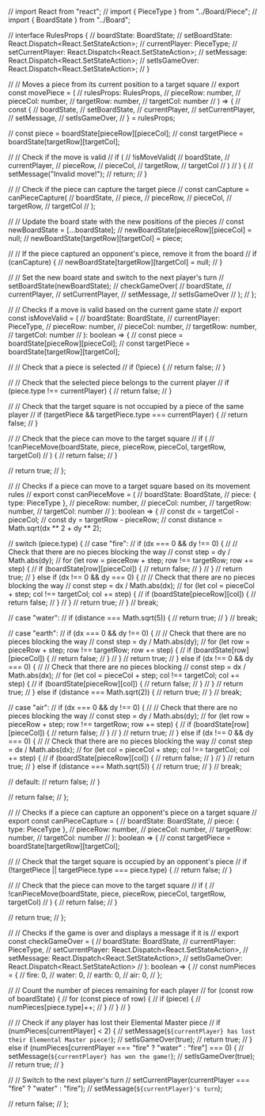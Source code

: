 // import React from "react";
// import { PieceType } from "../Board/Piece";
// import { BoardState } from "../Board";

// interface RulesProps {
//   boardState: BoardState;
//   setBoardState: React.Dispatch<React.SetStateAction<BoardState>>;
//   currentPlayer: PieceType;
//   setCurrentPlayer: React.Dispatch<React.SetStateAction<PieceType>>;
//   setMessage: React.Dispatch<React.SetStateAction<string>>;
//   setIsGameOver: React.Dispatch<React.SetStateAction<boolean>>;
// }

// // Moves a piece from its current position to a target square
// export const movePiece = (
//   rulesProps: RulesProps,
//   pieceRow: number,
//   pieceCol: number,
//   targetRow: number,
//   targetCol: number
// ) => {
//   const {
//     boardState,
//     setBoardState,
//     currentPlayer,
//     setCurrentPlayer,
//     setMessage,
//     setIsGameOver,
//   } = rulesProps;

//   const piece = boardState[pieceRow][pieceCol];
//   const targetPiece = boardState[targetRow][targetCol];

//   // Check if the move is valid
//   if (
//     !isMoveValid(
//       boardState,
//       currentPlayer,
//       pieceRow,
//       pieceCol,
//       targetRow,
//       targetCol
//     )
//   ) {
//     setMessage("Invalid move!");
//     return;
//   }

//   // Check if the piece can capture the target piece
//   const canCapture = canPieceCapture(
//     boardState,
//     piece,
//     pieceRow,
//     pieceCol,
//     targetRow,
//     targetCol
//   );

//   // Update the board state with the new positions of the pieces
//   const newBoardState = [...boardState];
//   newBoardState[pieceRow][pieceCol] = null;
//   newBoardState[targetRow][targetCol] = piece;

//   // If the piece captured an opponent's piece, remove it from the board
//   if (canCapture) {
//     newBoardState[targetRow][targetCol] = null;
//   }

//   // Set the new board state and switch to the next player's turn
//   setBoardState(newBoardState);
//   checkGameOver(
//     boardState,
//     currentPlayer,
//     setCurrentPlayer,
//     setMessage,
//     setIsGameOver
//   );
// };

// // Checks if a move is valid based on the current game state
// export const isMoveValid = (
//   boardState: BoardState,
//   currentPlayer: PieceType,
//   pieceRow: number,
//   pieceCol: number,
//   targetRow: number,
//   targetCol: number
// ): boolean => {
//   const piece = boardState[pieceRow][pieceCol];
//   const targetPiece = boardState[targetRow][targetCol];

//   // Check that a piece is selected
//   if (!piece) {
//     return false;
//   }

//   // Check that the selected piece belongs to the current player
//   if (piece.type !== currentPlayer) {
//     return false;
//   }

//   // Check that the target square is not occupied by a piece of the same player
//   if (targetPiece && targetPiece.type === currentPlayer) {
//     return false;
//   }

//   // Check that the piece can move to the target square
//   if (
//     !canPieceMove(boardState, piece, pieceRow, pieceCol, targetRow, targetCol)
//   ) {
//     return false;
//   }

//   return true;
// };

// // Checks if a piece can move to a target square based on its movement rules
// export const canPieceMove = (
//   boardState: BoardState,
//   piece: { type: PieceType },
//   pieceRow: number,
//   pieceCol: number,
//   targetRow: number,
//   targetCol: number
// ): boolean => {
//   const dx = targetCol - pieceCol;
//   const dy = targetRow - pieceRow;
//   const distance = Math.sqrt(dx ** 2 + dy ** 2);

//   switch (piece.type) {
//     case "fire":
//       if (dx === 0 && dy !== 0) {
//         // Check that there are no pieces blocking the way
//         const step = dy / Math.abs(dy);
//         for (let row = pieceRow + step; row !== targetRow; row += step) {
//           if (boardState[row][pieceCol]) {
//             return false;
//           }
//         }
//         return true;
//       } else if (dx !== 0 && dy === 0) {
//         // Check that there are no pieces blocking the way
//         const step = dx / Math.abs(dx);
//         for (let col = pieceCol + step; col !== targetCol; col += step) {
//           if (boardState[pieceRow][col]) {
//             return false;
//           }
//         }
//         return true;
//       }
//       break;

//     case "water":
//       if (distance === Math.sqrt(5)) {
//         return true;
//       }
//       break;

//     case "earth":
//       if (dx === 0 && dy !== 0) {
//         // Check that there are no pieces blocking the way
//         const step = dy / Math.abs(dy);
//         for (let row = pieceRow + step; row !== targetRow; row += step) {
//           if (boardState[row][pieceCol]) {
//             return false;
//           }
//         }
//         return true;
//       } else if (dx !== 0 && dy === 0) {
//         // Check that there are no pieces blocking
//         const step = dx / Math.abs(dx);
//         for (let col = pieceCol + step; col !== targetCol; col += step) {
//           if (boardState[pieceRow][col]) {
//             return false;
//           }
//         }
//         return true;
//       } else if (distance === Math.sqrt(2)) {
//         return true;
//       }
//       break;

//     case "air":
//       if (dx === 0 && dy !== 0) {
//         // Check that there are no pieces blocking the way
//         const step = dy / Math.abs(dy);
//         for (let row = pieceRow + step; row !== targetRow; row += step) {
//           if (boardState[row][pieceCol]) {
//             return false;
//           }
//         }
//         return true;
//       } else if (dx !== 0 && dy === 0) {
//         // Check that there are no pieces blocking the way
//         const step = dx / Math.abs(dx);
//         for (let col = pieceCol + step; col !== targetCol; col += step) {
//           if (boardState[pieceRow][col]) {
//             return false;
//           }
//         }
//         return true;
//       } else if (distance === Math.sqrt(5)) {
//         return true;
//       }
//       break;

//     default:
//       return false;
//   }

//   return false;
// };

// // Checks if a piece can capture an opponent's piece on a target square
// export const canPieceCapture = (
//   boardState: BoardState,
//   piece: { type: PieceType },
//   pieceRow: number,
//   pieceCol: number,
//   targetRow: number,
//   targetCol: number
// ): boolean => {
//   const targetPiece = boardState[targetRow][targetCol];

//   // Check that the target square is occupied by an opponent's piece
//   if (!targetPiece || targetPiece.type === piece.type) {
//     return false;
//   }

//   // Check that the piece can move to the target square
//   if (
//     !canPieceMove(boardState, piece, pieceRow, pieceCol, targetRow, targetCol)
//   ) {
//     return false;
//   }

//   return true;
// };

// // Checks if the game is over and displays a message if it is
// export const checkGameOver = (
//   boardState: BoardState,
//   currentPlayer: PieceType,
//   setCurrentPlayer: React.Dispatch<React.SetStateAction<PieceType>>,
//   setMessage: React.Dispatch<React.SetStateAction<string>>,
//   setIsGameOver: React.Dispatch<React.SetStateAction<boolean>>
// ): boolean => {
//   const numPieces = {
//     fire: 0,
//     water: 0,
//     earth: 0,
//     air: 0,
//   };

//   // Count the number of pieces remaining for each player
//   for (const row of boardState) {
//     for (const piece of row) {
//       if (piece) {
//         numPieces[piece.type]++;
//       }
//     }
//   }

//   // Check if any player has lost their Elemental Master piece
//   if (numPieces[currentPlayer] < 2) {
//     setMessage(`${currentPlayer} has lost their Elemental Master piece!`);
//     setIsGameOver(true);
//     return true;
//   } else if (numPieces[currentPlayer === "fire" ? "water" : "fire"] === 0) {
//     setMessage(`${currentPlayer} has won the game!`);
//     setIsGameOver(true);
//     return true;
//   }

//   // Switch to the next player's turn
//   setCurrentPlayer(currentPlayer === "fire" ? "water" : "fire");
//   setMessage(`${currentPlayer}'s turn`);

//   return false;
// };
